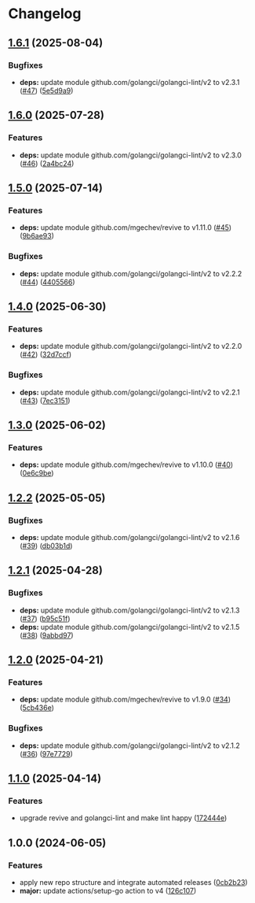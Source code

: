 # Changelog

## [1.6.1](https://github.com/kleister/go-mcupdater/compare/v1.6.0...v1.6.1) (2025-08-04)


### Bugfixes

* **deps:** update module github.com/golangci/golangci-lint/v2 to v2.3.1 ([#47](https://github.com/kleister/go-mcupdater/issues/47)) ([5e5d9a9](https://github.com/kleister/go-mcupdater/commit/5e5d9a933aef3263b59f8cd3cf529936d1930cd9))

## [1.6.0](https://github.com/kleister/go-mcupdater/compare/v1.5.0...v1.6.0) (2025-07-28)


### Features

* **deps:** update module github.com/golangci/golangci-lint/v2 to v2.3.0 ([#46](https://github.com/kleister/go-mcupdater/issues/46)) ([2a4bc24](https://github.com/kleister/go-mcupdater/commit/2a4bc244e1698cc85c88ef9a31e6292d9c3d6860))

## [1.5.0](https://github.com/kleister/go-mcupdater/compare/v1.4.0...v1.5.0) (2025-07-14)


### Features

* **deps:** update module github.com/mgechev/revive to v1.11.0 ([#45](https://github.com/kleister/go-mcupdater/issues/45)) ([9b6ae93](https://github.com/kleister/go-mcupdater/commit/9b6ae9391279fe5fdd7b554807ba42236c0dd3ef))


### Bugfixes

* **deps:** update module github.com/golangci/golangci-lint/v2 to v2.2.2 ([#44](https://github.com/kleister/go-mcupdater/issues/44)) ([4405566](https://github.com/kleister/go-mcupdater/commit/4405566d67926c336459d51051f5ec9efa86ce4f))

## [1.4.0](https://github.com/kleister/go-mcupdater/compare/v1.3.0...v1.4.0) (2025-06-30)


### Features

* **deps:** update module github.com/golangci/golangci-lint/v2 to v2.2.0 ([#42](https://github.com/kleister/go-mcupdater/issues/42)) ([32d7ccf](https://github.com/kleister/go-mcupdater/commit/32d7ccfce61349d70a23791424c19b19262d2532))


### Bugfixes

* **deps:** update module github.com/golangci/golangci-lint/v2 to v2.2.1 ([#43](https://github.com/kleister/go-mcupdater/issues/43)) ([7ec3151](https://github.com/kleister/go-mcupdater/commit/7ec31517e2837fae6b80a34e887f5e47a1a84f3a))

## [1.3.0](https://github.com/kleister/go-mcupdater/compare/v1.2.2...v1.3.0) (2025-06-02)


### Features

* **deps:** update module github.com/mgechev/revive to v1.10.0 ([#40](https://github.com/kleister/go-mcupdater/issues/40)) ([0e6c9be](https://github.com/kleister/go-mcupdater/commit/0e6c9bee4d5cb572746976a698f64f2b0e505fe6))

## [1.2.2](https://github.com/kleister/go-mcupdater/compare/v1.2.1...v1.2.2) (2025-05-05)


### Bugfixes

* **deps:** update module github.com/golangci/golangci-lint/v2 to v2.1.6 ([#39](https://github.com/kleister/go-mcupdater/issues/39)) ([db03b1d](https://github.com/kleister/go-mcupdater/commit/db03b1d0524bf9a7745054fc75ca0954b9495fba))

## [1.2.1](https://github.com/kleister/go-mcupdater/compare/v1.2.0...v1.2.1) (2025-04-28)


### Bugfixes

* **deps:** update module github.com/golangci/golangci-lint/v2 to v2.1.3 ([#37](https://github.com/kleister/go-mcupdater/issues/37)) ([b95c51f](https://github.com/kleister/go-mcupdater/commit/b95c51f4ec2c5abc884cc586db20f4ce474641ed))
* **deps:** update module github.com/golangci/golangci-lint/v2 to v2.1.5 ([#38](https://github.com/kleister/go-mcupdater/issues/38)) ([9abbd97](https://github.com/kleister/go-mcupdater/commit/9abbd9757fde60b3cc138dcb8ffa57808a490c65))

## [1.2.0](https://github.com/kleister/go-mcupdater/compare/v1.1.0...v1.2.0) (2025-04-21)


### Features

* **deps:** update module github.com/mgechev/revive to v1.9.0 ([#34](https://github.com/kleister/go-mcupdater/issues/34)) ([5cb436e](https://github.com/kleister/go-mcupdater/commit/5cb436ec6bc340a1c4c3b10441f5f3b84f108aab))


### Bugfixes

* **deps:** update module github.com/golangci/golangci-lint/v2 to v2.1.2 ([#36](https://github.com/kleister/go-mcupdater/issues/36)) ([97e7729](https://github.com/kleister/go-mcupdater/commit/97e77299d66eb54ed6352ed9e79d8a2b70bdc853))

## [1.1.0](https://github.com/kleister/go-mcupdater/compare/v1.0.0...v1.1.0) (2025-04-14)


### Features

* upgrade revive and golangci-lint and make lint happy ([172444e](https://github.com/kleister/go-mcupdater/commit/172444eb93981cf4e187716e183184ff42fec27b))

## 1.0.0 (2024-06-05)


### Features

* apply new repo structure and integrate automated releases ([0cb2b23](https://github.com/kleister/go-mcupdater/commit/0cb2b231a748c25badf11a1aac5fb02515ad4de1))
* **major:** update actions/setup-go action to v4 ([126c107](https://github.com/kleister/go-mcupdater/commit/126c1070175abbb23c53ada76bf2ed21a01b56ea))
